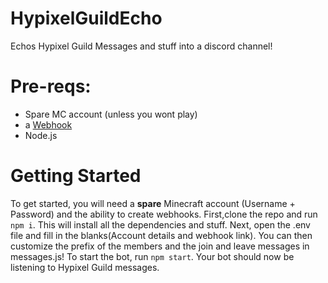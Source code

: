 # HypixelGuildEcho
Echos Hypixel Guild Messages and stuff into a discord channel!
# Pre-reqs:
- Spare MC account (unless you wont play)
- a [Webhook](https://support.discord.com/hc/en-us/articles/228383668-Intro-to-Webhooks)
- Node.js
# Getting Started

To get started, you will need a **spare** Minecraft account (Username + Password) and the ability to create webhooks. First,clone the repo and run `npm i`. This will install all the dependencies and stuff. Next, open the .env file and fill in the blanks(Account details and webhook link). You can then customize the prefix of the members and the join and leave messages in messages.js! To start the bot, run `npm start`. Your bot should now be listening to Hypixel Guild messages. 
